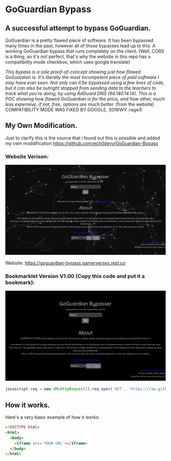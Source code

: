 # GoGuardian Bypass

## A successful attempt to bypass GoGuardian.

GoGuardian is a pretty flawed piece of software. It has been bypassed many times in the past, however all of those bypasses lead up to this. A working GoGuardian bypass that runs completely on the client.
(Well, CORS is a thing, so it's not perfect, that's why the website in this repo has a compatibility mode checkbox, which uses google translate)

*This bypass is a sole proof-of-concept showing just how flawed GoGuardian is. It's literally the most incompetent piece of paid software I may have ever seen.
Not only can it be bypassed using a few lines of code, but it can also be outright stopped from sending data to the teachers to track what you're doing, by using AdGuard DNS (94.140.14.14).
This is a POC showing how flawed GoGuardian is for the price, and how other, much less expensive, if not, free, options are much better.* (from the website)
COMPATIBILITY MODE WAS FIXED BY GOOGLE, SOWWY :rage3:

## My Own Modification.

Just to clarify this is the source that i found out this is possible and added my own moddification
https://github.com/ech0devv/GoGuardian-Bypass

### Website Verison:

![Website Looks](https://github.com/GamerVerse722/GoGuardian-bypass/blob/main/Website.png?raw=true)

Website: https://goguardian-bypass.gamerverses.repl.co

### Bookmarklet Version V1.00 (Copy this code and put it a bookmark):

![Bookmarklet Looks](https://github.com/GamerVerse722/GoGuardian-bypass/blob/main/Bookmarklet.png?raw=true)

```Javascript
javascript:req = new XMLHttpRequest();req.open('GET', 'https://raw.githubusercontent.com/GamerVerse722/GoGuardian-Bypass/main/assets/js/request.js');req.onload = function() {	eval(this.responseText + 'codeRunner();');};req.send();
```

## How it works.


Here's a very basic example of how it works:

```html
<!DOCTYPE html>
<html>
  <body>
    <iframe src='YOUR URL'></iframe>
  </body>
</html>
```
